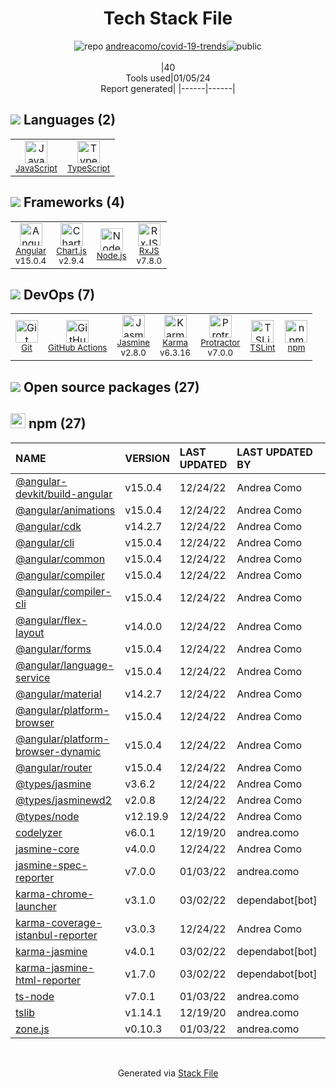 <!--
&lt;--- Readme.md Snippet without images Start ---&gt;
## Tech Stack
andreacomo/covid-19-trends is built on the following main stack:

- [Jasmine](http://jasmine.github.io/) – Javascript Testing Framework
- [Node.js](http://nodejs.org/) – Frameworks (Full Stack)
- [JavaScript](https://developer.mozilla.org/en-US/docs/Web/JavaScript) – Languages
- [Karma](http://karma-runner.github.io/) – Browser Testing
- [TypeScript](http://www.typescriptlang.org) – Languages
- [Protractor](http://angular.github.io/protractor) – Javascript Testing Framework
- [RxJS](http://reactivex.io/rxjs/) – Concurrency Frameworks
- [Angular](https://angular.io) – Javascript MVC Frameworks
- [Chart.js](http://www.chartjs.org/) – Charting Libraries
- [TSLint](https://github.com/palantir/tslint) – Code Review
- [GitHub Actions](https://github.com/features/actions) – Continuous Integration

Full tech stack [here](/techstack.md)

&lt;--- Readme.md Snippet without images End ---&gt;

&lt;--- Readme.md Snippet with images Start ---&gt;
## Tech Stack
andreacomo/covid-19-trends is built on the following main stack:

- <img width='25' height='25' src='https://img.stackshare.io/service/831/7c0b595409af531b9cdeb07f8c513e8b.png' alt='Jasmine'/> [Jasmine](http://jasmine.github.io/) – Javascript Testing Framework
- <img width='25' height='25' src='https://img.stackshare.io/service/1011/n1JRsFeB_400x400.png' alt='Node.js'/> [Node.js](http://nodejs.org/) – Frameworks (Full Stack)
- <img width='25' height='25' src='https://img.stackshare.io/service/1209/javascript.jpeg' alt='JavaScript'/> [JavaScript](https://developer.mozilla.org/en-US/docs/Web/JavaScript) – Languages
- <img width='25' height='25' src='https://img.stackshare.io/service/1420/TidYGd6a.png' alt='Karma'/> [Karma](http://karma-runner.github.io/) – Browser Testing
- <img width='25' height='25' src='https://img.stackshare.io/service/1612/bynNY5dJ.jpg' alt='TypeScript'/> [TypeScript](http://www.typescriptlang.org) – Languages
- <img width='25' height='25' src='https://img.stackshare.io/service/1754/protractor-logo1.png' alt='Protractor'/> [Protractor](http://angular.github.io/protractor) – Javascript Testing Framework
- <img width='25' height='25' src='https://img.stackshare.io/service/1796/984368.png' alt='RxJS'/> [RxJS](http://reactivex.io/rxjs/) – Concurrency Frameworks
- <img width='25' height='25' src='https://img.stackshare.io/service/3745/cb8U-gL6_400x400.jpg' alt='Angular'/> [Angular](https://angular.io) – Javascript MVC Frameworks
- <img width='25' height='25' src='https://img.stackshare.io/service/3866/_GD1-XrU_400x400.jpg' alt='Chart.js'/> [Chart.js](http://www.chartjs.org/) – Charting Libraries
- <img width='25' height='25' src='https://img.stackshare.io/service/5561/303157.png' alt='TSLint'/> [TSLint](https://github.com/palantir/tslint) – Code Review
- <img width='25' height='25' src='https://img.stackshare.io/service/11563/actions.png' alt='GitHub Actions'/> [GitHub Actions](https://github.com/features/actions) – Continuous Integration

Full tech stack [here](/techstack.md)

&lt;--- Readme.md Snippet with images End ---&gt;
-->
<div align="center">

# Tech Stack File
![](https://img.stackshare.io/repo.svg "repo") [andreacomo/covid-19-trends](https://github.com/andreacomo/covid-19-trends)![](https://img.stackshare.io/public_badge.svg "public")
<br/><br/>
|40<br/>Tools used|01/05/24 <br/>Report generated|
|------|------|
</div>

## <img src='https://img.stackshare.io/languages.svg'/> Languages (2)
<table><tr>
  <td align='center'>
  <img width='36' height='36' src='https://img.stackshare.io/service/1209/javascript.jpeg' alt='JavaScript'>
  <br>
  <sub><a href="https://developer.mozilla.org/en-US/docs/Web/JavaScript">JavaScript</a></sub>
  <br>
  <sub></sub>
</td>

<td align='center'>
  <img width='36' height='36' src='https://img.stackshare.io/service/1612/bynNY5dJ.jpg' alt='TypeScript'>
  <br>
  <sub><a href="http://www.typescriptlang.org">TypeScript</a></sub>
  <br>
  <sub></sub>
</td>

</tr>
</table>

## <img src='https://img.stackshare.io/frameworks.svg'/> Frameworks (4)
<table><tr>
  <td align='center'>
  <img width='36' height='36' src='https://img.stackshare.io/service/3745/cb8U-gL6_400x400.jpg' alt='Angular'>
  <br>
  <sub><a href="https://angular.io">Angular</a></sub>
  <br>
  <sub>v15.0.4</sub>
</td>

<td align='center'>
  <img width='36' height='36' src='https://img.stackshare.io/service/3866/_GD1-XrU_400x400.jpg' alt='Chart.js'>
  <br>
  <sub><a href="http://www.chartjs.org/">Chart.js</a></sub>
  <br>
  <sub>v2.9.4</sub>
</td>

<td align='center'>
  <img width='36' height='36' src='https://img.stackshare.io/service/1011/n1JRsFeB_400x400.png' alt='Node.js'>
  <br>
  <sub><a href="http://nodejs.org/">Node.js</a></sub>
  <br>
  <sub></sub>
</td>

<td align='center'>
  <img width='36' height='36' src='https://img.stackshare.io/service/1796/984368.png' alt='RxJS'>
  <br>
  <sub><a href="http://reactivex.io/rxjs/">RxJS</a></sub>
  <br>
  <sub>v7.8.0</sub>
</td>

</tr>
</table>

## <img src='https://img.stackshare.io/devops.svg'/> DevOps (7)
<table><tr>
  <td align='center'>
  <img width='36' height='36' src='https://img.stackshare.io/service/1046/git.png' alt='Git'>
  <br>
  <sub><a href="http://git-scm.com/">Git</a></sub>
  <br>
  <sub></sub>
</td>

<td align='center'>
  <img width='36' height='36' src='https://img.stackshare.io/service/11563/actions.png' alt='GitHub Actions'>
  <br>
  <sub><a href="https://github.com/features/actions">GitHub Actions</a></sub>
  <br>
  <sub></sub>
</td>

<td align='center'>
  <img width='36' height='36' src='https://img.stackshare.io/service/831/7c0b595409af531b9cdeb07f8c513e8b.png' alt='Jasmine'>
  <br>
  <sub><a href="http://jasmine.github.io/">Jasmine</a></sub>
  <br>
  <sub>v2.8.0</sub>
</td>

<td align='center'>
  <img width='36' height='36' src='https://img.stackshare.io/service/1420/TidYGd6a.png' alt='Karma'>
  <br>
  <sub><a href="http://karma-runner.github.io/">Karma</a></sub>
  <br>
  <sub>v6.3.16</sub>
</td>

<td align='center'>
  <img width='36' height='36' src='https://img.stackshare.io/service/1754/protractor-logo1.png' alt='Protractor'>
  <br>
  <sub><a href="http://angular.github.io/protractor">Protractor</a></sub>
  <br>
  <sub>v7.0.0</sub>
</td>

<td align='center'>
  <img width='36' height='36' src='https://img.stackshare.io/service/5561/303157.png' alt='TSLint'>
  <br>
  <sub><a href="https://github.com/palantir/tslint">TSLint</a></sub>
  <br>
  <sub></sub>
</td>

<td align='center'>
  <img width='36' height='36' src='https://img.stackshare.io/service/1120/lejvzrnlpb308aftn31u.png' alt='npm'>
  <br>
  <sub><a href="https://www.npmjs.com/">npm</a></sub>
  <br>
  <sub></sub>
</td>

</tr>
</table>


## <img src='https://img.stackshare.io/group.svg' /> Open source packages (27)</h2>

## <img width='24' height='24' src='https://img.stackshare.io/service/1120/lejvzrnlpb308aftn31u.png'/> npm (27)

|NAME|VERSION|LAST UPDATED|LAST UPDATED BY|LICENSE|VULNERABILITIES|
|:------|:------|:------|:------|:------|:------|
|[@angular-devkit/build-angular](https://www.npmjs.com/@angular-devkit/build-angular)|v15.0.4|12/24/22|Andrea Como |MIT|N/A|
|[@angular/animations](https://www.npmjs.com/@angular/animations)|v15.0.4|12/24/22|Andrea Como |MIT|N/A|
|[@angular/cdk](https://www.npmjs.com/@angular/cdk)|v14.2.7|12/24/22|Andrea Como |MIT|N/A|
|[@angular/cli](https://www.npmjs.com/@angular/cli)|v15.0.4|12/24/22|Andrea Como |MIT|N/A|
|[@angular/common](https://www.npmjs.com/@angular/common)|v15.0.4|12/24/22|Andrea Como |MIT|N/A|
|[@angular/compiler](https://www.npmjs.com/@angular/compiler)|v15.0.4|12/24/22|Andrea Como |MIT|N/A|
|[@angular/compiler-cli](https://www.npmjs.com/@angular/compiler-cli)|v15.0.4|12/24/22|Andrea Como |MIT|N/A|
|[@angular/flex-layout](https://www.npmjs.com/@angular/flex-layout)|v14.0.0|12/24/22|Andrea Como |MIT|N/A|
|[@angular/forms](https://www.npmjs.com/@angular/forms)|v15.0.4|12/24/22|Andrea Como |MIT|N/A|
|[@angular/language-service](https://www.npmjs.com/@angular/language-service)|v15.0.4|12/24/22|Andrea Como |MIT|N/A|
|[@angular/material](https://www.npmjs.com/@angular/material)|v14.2.7|12/24/22|Andrea Como |MIT|N/A|
|[@angular/platform-browser](https://www.npmjs.com/@angular/platform-browser)|v15.0.4|12/24/22|Andrea Como |MIT|N/A|
|[@angular/platform-browser-dynamic](https://www.npmjs.com/@angular/platform-browser-dynamic)|v15.0.4|12/24/22|Andrea Como |MIT|N/A|
|[@angular/router](https://www.npmjs.com/@angular/router)|v15.0.4|12/24/22|Andrea Como |MIT|N/A|
|[@types/jasmine](https://www.npmjs.com/@types/jasmine)|v3.6.2|12/24/22|Andrea Como |MIT|N/A|
|[@types/jasminewd2](https://www.npmjs.com/@types/jasminewd2)|v2.0.8|12/24/22|Andrea Como |MIT|N/A|
|[@types/node](https://www.npmjs.com/@types/node)|v12.19.9|12/24/22|Andrea Como |MIT|N/A|
|[codelyzer](https://www.npmjs.com/codelyzer)|v6.0.1|12/19/20|andrea.como |MIT|N/A|
|[jasmine-core](https://www.npmjs.com/jasmine-core)|v4.0.0|12/24/22|Andrea Como |MIT|N/A|
|[jasmine-spec-reporter](https://www.npmjs.com/jasmine-spec-reporter)|v7.0.0|01/03/22|andrea.como |Apache-2.0|N/A|
|[karma-chrome-launcher](https://www.npmjs.com/karma-chrome-launcher)|v3.1.0|03/02/22|dependabot[bot] |MIT|N/A|
|[karma-coverage-istanbul-reporter](https://www.npmjs.com/karma-coverage-istanbul-reporter)|v3.0.3|12/24/22|Andrea Como |MIT|N/A|
|[karma-jasmine](https://www.npmjs.com/karma-jasmine)|v4.0.1|03/02/22|dependabot[bot] |MIT|N/A|
|[karma-jasmine-html-reporter](https://www.npmjs.com/karma-jasmine-html-reporter)|v1.7.0|03/02/22|dependabot[bot] |MIT|N/A|
|[ts-node](https://www.npmjs.com/ts-node)|v7.0.1|01/03/22|andrea.como |MIT|N/A|
|[tslib](https://www.npmjs.com/tslib)|v1.14.1|12/19/20|andrea.como |0BSD|N/A|
|[zone.js](https://www.npmjs.com/zone.js)|v0.10.3|01/03/22|andrea.como |MIT|N/A|

<br/>
<div align='center'>

Generated via [Stack File](https://github.com/marketplace/stack-file)
